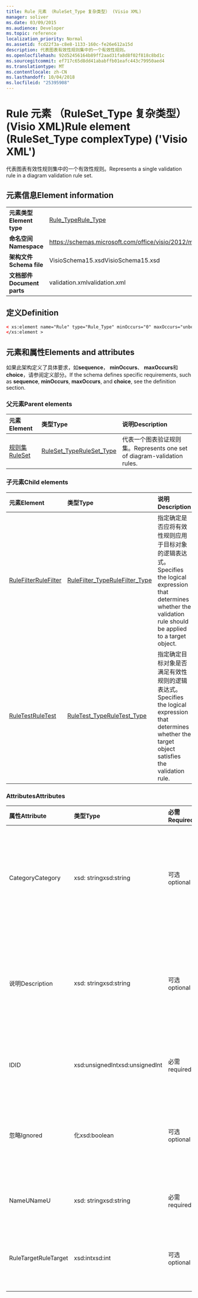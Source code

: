 ```yaml
---
title: Rule 元素 （RuleSet_Type 复杂类型） (Visio XML)
manager: soliver
ms.date: 03/09/2015
ms.audience: Developer
ms.topic: reference
localization_priority: Normal
ms.assetid: fcd22f3a-c8e8-1133-160c-fe26e612a15d
description: 代表图表有效性规则集中的一个有效性规则。
ms.openlocfilehash: 92d52456164b89ff2aad31fa8d8f02f818c8bd1c
ms.sourcegitcommit: ef717c65d8dd41ababffb01eafc443c79950aed4
ms.translationtype: MT
ms.contentlocale: zh-CN
ms.lasthandoff: 10/04/2018
ms.locfileid: "25395908"
---
```

# <a name="rule-element-rulesettype-complextype-visio-xml"></a><span data-ttu-id="beca1-103">Rule 元素 （RuleSet_Type 复杂类型） (Visio XML)</span><span class="sxs-lookup"><span data-stu-id="beca1-103">Rule element (RuleSet_Type complexType) ('Visio XML')</span></span>

<span data-ttu-id="beca1-104">代表图表有效性规则集中的一个有效性规则。</span><span class="sxs-lookup"><span data-stu-id="beca1-104">Represents a single validation rule in a diagram validation rule set.</span></span>
  
## <a name="element-information"></a><span data-ttu-id="beca1-105">元素信息</span><span class="sxs-lookup"><span data-stu-id="beca1-105">Element information</span></span>

|||
|:-----|:-----|
|<span data-ttu-id="beca1-106">**元素类型**</span><span class="sxs-lookup"><span data-stu-id="beca1-106">**Element type**</span></span> <br/> |[<span data-ttu-id="beca1-107">Rule_Type</span><span class="sxs-lookup"><span data-stu-id="beca1-107">Rule_Type</span></span>](rule_type-complextypevisio-xml.md) <br/> |
|<span data-ttu-id="beca1-108">**命名空间**</span><span class="sxs-lookup"><span data-stu-id="beca1-108">**Namespace**</span></span> <br/> |https://schemas.microsoft.com/office/visio/2012/main  <br/> |
|<span data-ttu-id="beca1-109">**架构文件**</span><span class="sxs-lookup"><span data-stu-id="beca1-109">**Schema file**</span></span> <br/> |<span data-ttu-id="beca1-110">VisioSchema15.xsd</span><span class="sxs-lookup"><span data-stu-id="beca1-110">VisioSchema15.xsd</span></span>  <br/> |
|<span data-ttu-id="beca1-111">**文档部件**</span><span class="sxs-lookup"><span data-stu-id="beca1-111">**Document parts**</span></span> <br/> |<span data-ttu-id="beca1-112">validation.xml</span><span class="sxs-lookup"><span data-stu-id="beca1-112">validation.xml</span></span>  <br/> |
   
## <a name="definition"></a><span data-ttu-id="beca1-113">定义</span><span class="sxs-lookup"><span data-stu-id="beca1-113">Definition</span></span>

```XML
< xs:element name="Rule" type="Rule_Type" minOccurs="0" maxOccurs="unbounded" >
</xs:element >
```

## <a name="elements-and-attributes"></a><span data-ttu-id="beca1-114">元素和属性</span><span class="sxs-lookup"><span data-stu-id="beca1-114">Elements and attributes</span></span>

<span data-ttu-id="beca1-115">如果此架构定义了具体要求，如**sequence**， **minOccurs**、 **maxOccurs**和**choice**，请参阅定义部分。</span><span class="sxs-lookup"><span data-stu-id="beca1-115">If the schema defines specific requirements, such as **sequence**, **minOccurs**, **maxOccurs**, and **choice**, see the definition section.</span></span> 
  
### <a name="parent-elements"></a><span data-ttu-id="beca1-116">父元素</span><span class="sxs-lookup"><span data-stu-id="beca1-116">Parent elements</span></span>

|<span data-ttu-id="beca1-117">**元素**</span><span class="sxs-lookup"><span data-stu-id="beca1-117">**Element**</span></span>|<span data-ttu-id="beca1-118">**类型**</span><span class="sxs-lookup"><span data-stu-id="beca1-118">**Type**</span></span>|<span data-ttu-id="beca1-119">**说明**</span><span class="sxs-lookup"><span data-stu-id="beca1-119">**Description**</span></span>|
|:-----|:-----|:-----|
|[<span data-ttu-id="beca1-120">规则集</span><span class="sxs-lookup"><span data-stu-id="beca1-120">RuleSet</span></span>](ruleset-element-rulesets_type-complextypevisio-xml.md) <br/> |[<span data-ttu-id="beca1-121">RuleSet_Type</span><span class="sxs-lookup"><span data-stu-id="beca1-121">RuleSet_Type</span></span>](ruleset_type-complextypevisio-xml.md) <br/> |<span data-ttu-id="beca1-122">代表一个图表验证规则集。</span><span class="sxs-lookup"><span data-stu-id="beca1-122">Represents one set of diagram-validation rules.</span></span>  <br/> |
   
### <a name="child-elements"></a><span data-ttu-id="beca1-123">子元素</span><span class="sxs-lookup"><span data-stu-id="beca1-123">Child elements</span></span>

|<span data-ttu-id="beca1-124">**元素**</span><span class="sxs-lookup"><span data-stu-id="beca1-124">**Element**</span></span>|<span data-ttu-id="beca1-125">**类型**</span><span class="sxs-lookup"><span data-stu-id="beca1-125">**Type**</span></span>|<span data-ttu-id="beca1-126">**说明**</span><span class="sxs-lookup"><span data-stu-id="beca1-126">**Description**</span></span>|
|:-----|:-----|:-----|
|[<span data-ttu-id="beca1-127">RuleFilter</span><span class="sxs-lookup"><span data-stu-id="beca1-127">RuleFilter</span></span>](rulefilter-element-rule_type-complextypevisio-xml.md) <br/> |[<span data-ttu-id="beca1-128">RuleFilter_Type</span><span class="sxs-lookup"><span data-stu-id="beca1-128">RuleFilter_Type</span></span>](rulefilter_type-complextypevisio-xml.md) <br/> |<span data-ttu-id="beca1-129">指定确定是否应将有效性规则应用于目标对象的逻辑表达式。</span><span class="sxs-lookup"><span data-stu-id="beca1-129">Specifies the logical expression that determines whether the validation rule should be applied to a target object.</span></span>  <br/> |
|[<span data-ttu-id="beca1-130">RuleTest</span><span class="sxs-lookup"><span data-stu-id="beca1-130">RuleTest</span></span>](ruletest-element-rule_type-complextypevisio-xml.md) <br/> |[<span data-ttu-id="beca1-131">RuleTest_Type</span><span class="sxs-lookup"><span data-stu-id="beca1-131">RuleTest_Type</span></span>](ruletest_type-complextypevisio-xml.md) <br/> |<span data-ttu-id="beca1-132">指定确定目标对象是否满足有效性规则的逻辑表达式。</span><span class="sxs-lookup"><span data-stu-id="beca1-132">Specifies the logical expression that determines whether the target object satisfies the validation rule.</span></span>  <br/> |
   
### <a name="attributes"></a><span data-ttu-id="beca1-133">Attributes</span><span class="sxs-lookup"><span data-stu-id="beca1-133">Attributes</span></span>

|<span data-ttu-id="beca1-134">**属性**</span><span class="sxs-lookup"><span data-stu-id="beca1-134">**Attribute**</span></span>|<span data-ttu-id="beca1-135">**类型**</span><span class="sxs-lookup"><span data-stu-id="beca1-135">**Type**</span></span>|<span data-ttu-id="beca1-136">**必需**</span><span class="sxs-lookup"><span data-stu-id="beca1-136">**Required**</span></span>|<span data-ttu-id="beca1-137">**说明**</span><span class="sxs-lookup"><span data-stu-id="beca1-137">**Description**</span></span>|<span data-ttu-id="beca1-138">**可能的值**</span><span class="sxs-lookup"><span data-stu-id="beca1-138">**Possible values**</span></span>|
|:-----|:-----|:-----|:-----|:-----|
|<span data-ttu-id="beca1-139">Category</span><span class="sxs-lookup"><span data-stu-id="beca1-139">Category</span></span>  <br/> |<span data-ttu-id="beca1-140">xsd: string</span><span class="sxs-lookup"><span data-stu-id="beca1-140">xsd:string</span></span>  <br/> |<span data-ttu-id="beca1-141">可选</span><span class="sxs-lookup"><span data-stu-id="beca1-141">optional</span></span>  <br/> |<span data-ttu-id="beca1-142">指定**类别**列中的问题窗口中显示的文本。</span><span class="sxs-lookup"><span data-stu-id="beca1-142">Specifies the text displayed in the **Category** column of the Issues window.</span></span> <span data-ttu-id="beca1-143">默认值为空字符串。</span><span class="sxs-lookup"><span data-stu-id="beca1-143">Default is an empty string.</span></span>  <br/> |<span data-ttu-id="beca1-144">Xsd: string 类型的值。</span><span class="sxs-lookup"><span data-stu-id="beca1-144">Values of the xsd:string type.</span></span>  <br/> |
|<span data-ttu-id="beca1-145">说明</span><span class="sxs-lookup"><span data-stu-id="beca1-145">Description</span></span>  <br/> |<span data-ttu-id="beca1-146">xsd: string</span><span class="sxs-lookup"><span data-stu-id="beca1-146">xsd:string</span></span>  <br/> |<span data-ttu-id="beca1-147">可选</span><span class="sxs-lookup"><span data-stu-id="beca1-147">optional</span></span>  <br/> |<span data-ttu-id="beca1-148">指定在用户界面中显示的有效性规则的说明。</span><span class="sxs-lookup"><span data-stu-id="beca1-148">Specifies the description of the validation rule that appears in the user interface.</span></span> <span data-ttu-id="beca1-149">默认值为"Unknown"。</span><span class="sxs-lookup"><span data-stu-id="beca1-149">Default is "Unknown".</span></span>  <br/> |<span data-ttu-id="beca1-150">Xsd: string 类型的值。</span><span class="sxs-lookup"><span data-stu-id="beca1-150">Values of the xsd:string type.</span></span>  <br/> |
|<span data-ttu-id="beca1-151">ID</span><span class="sxs-lookup"><span data-stu-id="beca1-151">ID</span></span>  <br/> |<span data-ttu-id="beca1-152">xsd:unsignedInt</span><span class="sxs-lookup"><span data-stu-id="beca1-152">xsd:unsignedInt</span></span>  <br/> |<span data-ttu-id="beca1-153">必需</span><span class="sxs-lookup"><span data-stu-id="beca1-153">required</span></span>  <br/> |<span data-ttu-id="beca1-154">指定的有效性规则的唯一标识符。</span><span class="sxs-lookup"><span data-stu-id="beca1-154">Specifies the unique identifier for the validation rule.</span></span>  <br/> |<span data-ttu-id="beca1-155">Xsd:unsignedInt 类型的值。</span><span class="sxs-lookup"><span data-stu-id="beca1-155">Values of the xsd:unsignedInt type.</span></span>  <br/> |
|<span data-ttu-id="beca1-156">忽略</span><span class="sxs-lookup"><span data-stu-id="beca1-156">Ignored</span></span>  <br/> |<span data-ttu-id="beca1-157">化</span><span class="sxs-lookup"><span data-stu-id="beca1-157">xsd:boolean</span></span>  <br/> |<span data-ttu-id="beca1-158">可选</span><span class="sxs-lookup"><span data-stu-id="beca1-158">optional</span></span>  <br/> |<span data-ttu-id="beca1-159">指定是否当前忽略有效性规则。</span><span class="sxs-lookup"><span data-stu-id="beca1-159">Specifies whether the validation rule is currently ignored.</span></span> <span data-ttu-id="beca1-160">默认值为 False。</span><span class="sxs-lookup"><span data-stu-id="beca1-160">Default is False.</span></span>  <br/> |<span data-ttu-id="beca1-161">化类型的值。</span><span class="sxs-lookup"><span data-stu-id="beca1-161">Values of the xsd:boolean type.</span></span>  <br/> |
|<span data-ttu-id="beca1-162">NameU</span><span class="sxs-lookup"><span data-stu-id="beca1-162">NameU</span></span>  <br/> |<span data-ttu-id="beca1-163">xsd: string</span><span class="sxs-lookup"><span data-stu-id="beca1-163">xsd:string</span></span>  <br/> |<span data-ttu-id="beca1-164">必需</span><span class="sxs-lookup"><span data-stu-id="beca1-164">required</span></span>  <br/> |<span data-ttu-id="beca1-165">指定的有效性规则的通用名称。</span><span class="sxs-lookup"><span data-stu-id="beca1-165">Specifies the universal name of the validation rule.</span></span>  <br/> |<span data-ttu-id="beca1-166">Xsd: string 类型的值。</span><span class="sxs-lookup"><span data-stu-id="beca1-166">Values of the xsd:string type.</span></span>  <br/> |
|<span data-ttu-id="beca1-167">RuleTarget</span><span class="sxs-lookup"><span data-stu-id="beca1-167">RuleTarget</span></span>  <br/> |<span data-ttu-id="beca1-168">xsd:int</span><span class="sxs-lookup"><span data-stu-id="beca1-168">xsd:int</span></span>  <br/> |<span data-ttu-id="beca1-169">可选</span><span class="sxs-lookup"><span data-stu-id="beca1-169">optional</span></span>  <br/> |<span data-ttu-id="beca1-170">指定的有效性规则应用于的对象的类型。</span><span class="sxs-lookup"><span data-stu-id="beca1-170">Specifies the type of object to which the validation rule applies.</span></span>  <br/> |<span data-ttu-id="beca1-171">Xsd:int 类型的值。</span><span class="sxs-lookup"><span data-stu-id="beca1-171">Values of the xsd:int type.</span></span>  <br/> |
   

